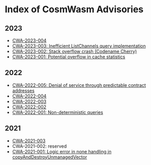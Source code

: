 # Index of CosmWasm Advisories

## 2023

- [CWA-2023-004][CWA-2023-004]
- [CWA-2023-003: Inefficient ListChannels query implementation][CWA-2023-003]
- [CWA-2023-002: Stack overflow crash (Codename Cherry)][CWA-2023-002]
- [CWA-2023-001: Potential overflow in cache statistics][CWA-2023-001]

[CWA-2023-004]: ./CWA-2023-004.md
[CWA-2023-003]: ./CWA-2023-003.md
[CWA-2023-002]: ./CWA-2023-002.md
[CWA-2023-001]: ./CWA-2023-001.md

## 2022

- [CWA-2022-005: Denial of service through predictable contract addresses][CWA-2022-005]
- [CWA-2022-004][CWA-2022-004]
- [CWA-2022-003][CWA-2022-003]
- [CWA-2022-002][CWA-2022-002]
- [CWA-2022-001: Non-deterministic queries][CWA-2022-001]

[CWA-2022-005]: ./CWA-2022-005.md
[CWA-2022-004]: ./CWA-2022-004.md
[CWA-2022-003]: ./CWA-2022-003.md
[CWA-2022-002]: ./CWA-2022-002.md
[CWA-2022-001]: ./CWA-2022-001.md

## 2021

- [CWA-2021-003][CWA-2021-003]
- CWA-2021-002: reserved
- [CWA-2021-001: Logic error in none handling in copyAndDestroyUnmanagedVector][CWA-2021-001]

[CWA-2021-003]: ./CWA-2021-003.md
[CWA-2021-002]: ./CWA-2021-002.md
[CWA-2021-001]: ./CWA-2021-001.md
